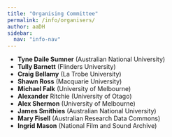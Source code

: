 ```yaml
---
title: "Organising Committee"
permalink: /info/organisers/
author: aaDH
sidebar:
  nav: "info-nav"
---
```


* **Tyne Daile Sumner** (Australian National University)
* **Tully Barnett** (Flinders University)
* **Craig Bellamy** (La Trobe University)
* **Shawn Ross** (Macquarie University)
* **Michael Falk** (University of Melbourne)
* **Alexander** Ritchie (University of Otago)
* **Alex Shermon** (University of Melbourne)
* **James Smithies** (Australian National University)
* **Mary Fisell** (Australian Research Data Commons)
* **Ingrid Mason** (National Film and Sound Archive)